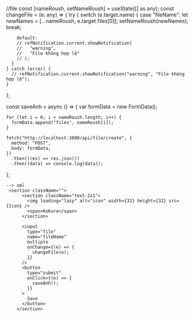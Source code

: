//file
const [nameRoush, setNameRoush] = useState([] as any);
  const changeFile = (e: any) => {
    try {
      switch (e.target.name) {
        case "fileName":
          let newNames = [...nameRoush, e.target.files[0]];
          setNameRoush(newNames);
          break;

        default:
        // refNotification.current.showNotification(
        //   "warning",
        //   "File không hợp lệ"
        // );
      }
    } catch (error) {
      // refNotification.current.showNotification("warning", "File không hợp lệ");
    }
  };

  const saveAnh = async () => {
    var formData = new FormData();

    for (let i = 0; i < nameRoush.length; i++) {
      formData.append("files", nameRoush[i]);
    }

    fetch("http://localhost:3000/api/file/create", {
      method: "POST",
      body: formData,
    })
      .then((res) => res.json())
      .then((data) => console.log(data));
  };


    --> xml
     <section className="">
          <section className="text-2x1">
            <img loading="lazy" alt="icon" width={32} height={32} src={Icon} />
            <span>KoKuro</span>
          </section>

          <input
            type="file"
            name="fileName"
            multiple
            onChange={(e) => {
              changeFile(e);
            }}
          />
          <button
            type="submit"
            onClick={(e) => {
              saveAnh();
            }}
          >
            Save
          </button>
        </section>